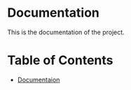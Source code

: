 # Documentation
This is the documentation of the project.

# Table of Contents
 - [Documentaion](#Documentiaon)
